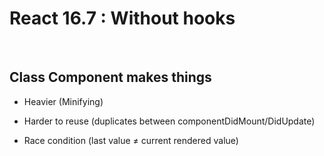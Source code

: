 <!-- .slide: class="center" -->

# React 16.7 : Without hooks

<br />

## Class Component makes things 

* Heavier (Minifying)

* Harder to reuse (duplicates between componentDidMount/DidUpdate)

* Race condition (last value ≠ current rendered value)  
